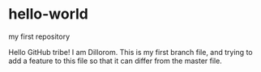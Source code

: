 # hello-world
my first repository

Hello GitHub tribe! I am Dillorom. This is my first branch file, and trying to add a feature to this file so that it can differ from the master file. 
